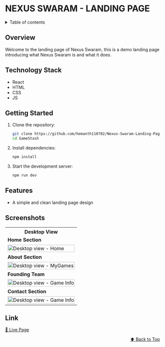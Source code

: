 <div id="top"></div>

# NEXUS SWARAM - LANDING PAGE

<details>
<summary>Table of contents</summary>

-   [Overview](#overview)
-   [Technology Stack](#technology-stack)
-   [Getting Started](#getting-started)
-   [Features](#features)
-   [Screenshots](#screenshots)
-   [Link](#link)

</details>

## Overview

Welcome to the landing page of Nexus Swaram, this is a demo landing page introducing what Nexus Swaram is and what it does.

## Technology Stack

- React
- HTML
- CSS
- JS

## Getting Started

1. Clone the repository:

   ```bash
   git clone https://github.com/hemanth110702/Nexus-Swaram-Landing-Page.git
   cd GameStash

   ```

2. Install dependencies:

   ```bash
   npm install
   ```

3. Start the development server:
   ```bash
   npm run dev
   ```

## Features

- A simple and clean landing page design

## Screenshots

<table>
    <tr>
        <th>Desktop View</th>
    </tr>
    <tr>
      <td colspan="3" style="text-align: left;font-weight: bold;">Home Section</td>
    </tr>
    <tr>
        <td>
            <img src="https://github.com/user-attachments/assets/118ec30b-6e11-4a01-a520-da14bdb03dcb" width="100%" title="Desktop view - Home"/>
        </td>
    </tr>
    <tr>
      <td colspan="3" style="text-align: left;font-weight: bold;">About Section</td>
    </tr>
    <tr>
        <td>
            <img src="https://github.com/user-attachments/assets/c2cf1729-f648-42f5-875e-7d1cda09adb4" width="100%" title="Desktop view - MyGames"/>
        </td>
    </tr>
    <tr>
      <td colspan="3" style="text-align: left;font-weight: bold;">Founding Team</td>
    </tr>
    <tr>
        <td>
            <img src="https://github.com/user-attachments/assets/c21af777-0586-4562-9672-4a3c5b31c17f" width="100%" title="Desktop view - Game Info"/>
        </td>
    </tr>
    <tr>
      <td colspan="3" style="text-align: left;font-weight: bold;">Contact Section</td>
    </tr>
    <tr>
        <td>
            <img src="https://github.com/user-attachments/assets/b69d3a91-49d5-4973-bdfa-a108d3ec9d22" width="100%" title="Desktop view - Game Info"/>
        </td>
    </tr> 
</table>

## Link
[🚀 Live Page](https://nexus-swaram.netlify.app/)

<p align="right"><a href="#top">⬆️ Back to Top</a></p>
